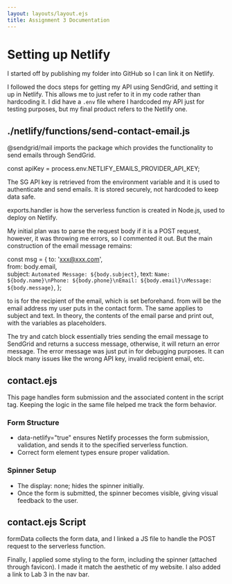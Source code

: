 ```yaml
---
layout: layouts/layout.ejs
title: Assignment 3 Documentation
---
```

# Setting up Netlify

I started off by publishing my folder into GitHub so I can link it on Netlify.

I followed the docs steps for getting my API using SendGrid, and setting it up in Netlify. This allows me to just refer to it in my code rather than hardcoding it. I did have a `.env` file where I hardcoded my API just for testing purposes, but my final product refers to the Netlify one.

## ./netlify/functions/send-contact-email.js

@sendgrid/mail imports the package which provides the functionality to send emails through SendGrid.

const apiKey = process.env.NETLIFY_EMAILS_PROVIDER_API_KEY;

The SG API key is retrieved from the environment variable and it is used to authenticate and send emails. It is stored securely, not hardcoded to keep data safe.

exports.handler is how the serverless function is created in Node.js, used to deploy on Netlify.

My initial plan was to parse the request body if it is a POST request, however, it was throwing me errors, so I commented it out. But the main construction of the email message remains:

const msg = {
    to: 'xxx@xxx.com',          
    from: body.email,                      
    subject: `Automated Message: ${body.subject}`, 
    text: `Name: ${body.name}\nPhone: ${body.phone}\nEmail: ${body.email}\nMessage: ${body.message}`, 
};

to is for the recipient of the email, which is set beforehand. from will be the email address my user puts in the contact form. The same applies to subject and text. In theory, the contents of the email parse and print out, with the variables as placeholders.

The try and catch block essentially tries sending the email message to SendGrid and returns a success message, otherwise, it will return an error message. The error message was just put in for debugging purposes. It can block many issues like the wrong API key, invalid recipient email, etc.

## contact.ejs

This page handles form submission and the associated content in the script tag. Keeping the logic in the same file helped me track the form behavior.

### Form Structure

- data-netlify="true" ensures Netlify processes the form submission, validation, and sends it to the specified serverless function.
- Correct form element types ensure proper validation.

### Spinner Setup

<div id="spinner" style="display: none;">
  <i class="fas fa-spinner fa-spin"></i> Sending...
</div>

- The display: none; hides the spinner initially.
- Once the form is submitted, the spinner becomes visible, giving visual feedback to the user.

## contact.ejs Script

formData collects the form data, and I linked a JS file to handle the POST request to the serverless function.

Finally, I applied some styling to the form, including the spinner (attached through favicon). I made it match the aesthetic of my website. I also added a link to Lab 3 in the nav bar.


